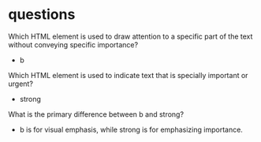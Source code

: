 # questions

Which HTML element is used to draw attention to a specific part of the text without conveying specific importance?

* b

Which HTML element is used to indicate text that is specially important or urgent?

* strong

What is the primary difference between b and strong?

* b is for visual emphasis, while strong is for emphasizing importance.
